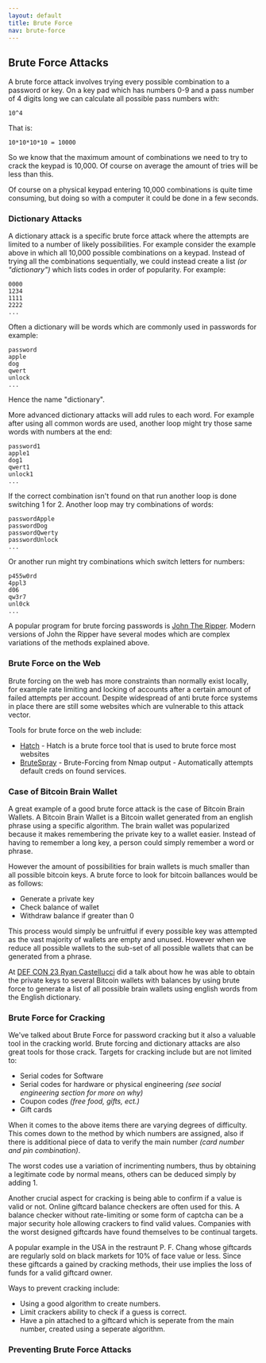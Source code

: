 ```yaml
---
layout: default
title: Brute Force
nav: brute-force
---
```


## Brute Force Attacks

A brute force attack involves trying every possible combination to a password or key. On a key pad which has numbers 0-9 and a pass number of 4 digits long we can calculate all possible pass numbers with:

    10^4

That is:

    10*10*10*10 = 10000

So we know that the maximum amount of combinations we need to try to crack the keypad is 10,000. Of course on average the amount of tries will be less than this.

Of course on a physical keypad entering 10,000 combinations is quite time consuming, but doing so with a computer it could be done in a few seconds.


### Dictionary Attacks

A dictionary attack is a specific brute force attack where the attempts are limited to a number of likely possibilities. For example consider the example above in which all 10,000 possible combinations on a keypad. Instead of trying all the combinations sequentially, we could instead create a list *(or "dictionary")* which lists codes in order of popularity. For example:

    0000
    1234
    1111
    2222
    ...

Often a dictionary will be words which are commonly used in passwords for example:

    password
    apple
    dog
    qwert
    unlock
    ...

Hence the name "dictionary".

More advanced dictionary attacks will add rules to each word. For example after using all common words are used, another loop might try those same words with numbers at the end:

    password1
    apple1
    dog1
    qwert1
    unlock1
    ...

If the correct combination isn't found on that run another loop is done switching 1 for 2. Another loop may try combinations of words:

    passwordApple
    passwordDog
    passwordQwerty
    passwordUnlock
    ...

Or another run might try combinations which switch letters for numbers:

    p455w0rd
    4ppl3
    d06
    qw3r7
    unl0ck
    ...

A popular program for brute forcing passwords is [John The Ripper](https://github.com/magnumripper/JohnTheRipper). Modern versions of John the Ripper have several modes which are complex variations of the methods explained above.

### Brute Force on the Web

Brute forcing on the web has more constraints than normally exist locally, for example rate limiting and locking of accounts after a certain amount of failed attempts per account. Despite widespread of anti brute force systems in place there are still some websites which are vulnerable to this attack vector.

Tools for brute force on the web include:

- [Hatch](https://github.com/metachar/Hatch) - Hatch is a brute force tool that is used to brute force most websites
- [BruteSpray](https://github.com/x90skysn3k/brutespray) - Brute-Forcing from Nmap output - Automatically attempts default creds on found services.

### Case of Bitcoin Brain Wallet

A great example of a good brute force attack is the case of Bitcoin Brain Wallets. A Bitcoin Brain Wallet is a Bitcoin wallet generated from an english phrase using a specific algorithm. The brain wallet was popularized because it makes remembering the private key to a wallet easier. Instead of having to remember a long key, a person could simply remember a word or phrase.

However the amount of possibilities for brain wallets is much smaller than all possible bitcoin keys. A brute force to look for bitcoin ballances would be as follows:

- Generate a private key
- Check balance of wallet
- Withdraw balance if greater than 0

This process would simply be unfruitful if every possible key was attempted as the vast majority of wallets are empty and unused. However when we reduce all possible wallets to the sub-set of all possible wallets that can be generated from a phrase.

At [DEF CON 23 Ryan Castellucci](https://www.youtube.com/watch?v=foil0hzl4Pg&feature=emb_title) did a talk about how he was able to obtain the private keys to several Bitcoin wallets with balances by using brute force to generate a list of all possible brain wallets using english words from the English dictionary.


### Brute Force for Cracking

We've talked about Brute Force for password cracking but it also a valuable tool in the cracking world. Brute forcing and dictionary attacks are also great tools for those crack. Targets for cracking include but are not limited to:

- Serial codes for Software
- Serial codes for hardware or physical engineering *(see social engineering section for more on why)*
- Coupon codes *(free food, gifts, ect.)*
- Gift cards

When it comes to the above items there are varying degrees of difficulty. This comes down to the method by which numbers are assigned, also if there is additional piece of data to verify the main number *(card number and pin combination)*.

The worst codes use a variation of incrimenting numbers, thus by obtaining a legitimate code by normal means, others can be deduced simply by adding 1.

Another crucial aspect for cracking is being able to confirm if a value is valid or not. Online giftcard balance checkers are often used for this. A balance checker without rate-limiting or some form of captcha can be a major security hole allowing crackers to find valid values. Companies with the worst designed giftcards have found themselves to be continual targets.

A popular example in the USA in the restraunt P. F. Chang whose giftcards are regularly sold on black markets for 10% of face value or less. Since these giftcards a gained by cracking methods, their use implies the loss of funds for a valid giftcard owner.

Ways to prevent cracking include:

- Using a good algorithm to create numbers.
- Limit crackers ability to check if a guess is correct.
- Have a pin attached to a giftcard which is seperate from the main number, created using a seperate algorithm.

### Preventing Brute Force Attacks


